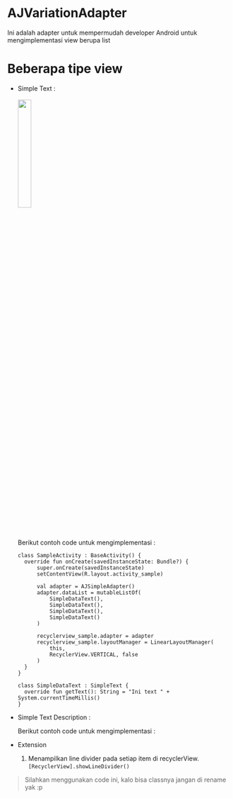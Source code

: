 # AJVariationAdapter

Ini adalah adapter untuk mempermudah developer Android untuk mengimplementasi view berupa list

# Beberapa tipe view

* Simple Text :
  </br></br>
  <img src="../assets/screenshots/view_holder_simple_text.png" width="25%" height="25%"></br></br>
  Berikut contoh code untuk mengimplementasi :

  ```
  class SampleActivity : BaseActivity() {
    override fun onCreate(savedInstanceState: Bundle?) {
        super.onCreate(savedInstanceState)
        setContentView(R.layout.activity_sample)

        val adapter = AJSimpleAdapter()
        adapter.dataList = mutableListOf(
            SimpleDataText(),
            SimpleDataText(),
            SimpleDataText(),
            SimpleDataText()
        )

        recyclerview_sample.adapter = adapter
        recyclerview_sample.layoutManager = LinearLayoutManager(
            this,
            RecyclerView.VERTICAL, false
        )
    }
  }

  class SimpleDataText : SimpleText {
    override fun getText(): String = "Ini text " + System.currentTimeMillis()
  }
  ```
  
* Simple Text Description :

  <insert screenshot here>
  Berikut contoh code untuk mengimplementasi :
  <insert code here>
    
* Extension
  1. Menampilkan line divider pada setiap item di recyclerView.
  ```[RecyclerView].showLineDivider()```
  

> Silahkan menggunakan code ini, kalo bisa classnya jangan di rename yak :p
